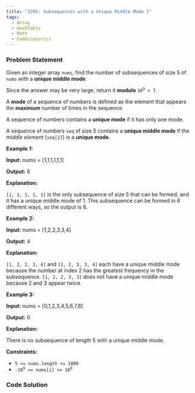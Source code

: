 ```yaml
---
title: "3395: Subsequences with a Unique Middle Mode I"
tags:
  - Array
  - HashTable
  - Math
  - Combinatorics
---
```

### Problem Statement

<p>Given an integer array <code>nums</code>, find the number of <span data-keyword="subsequence-array">subsequences</span> of size 5 of <code>nums</code> with a <strong>unique middle mode</strong>.</p>

<p>Since the answer may be very large, return it <strong>modulo</strong> <code>10<sup>9</sup> + 7</code>.</p>

<p>A <strong>mode</strong> of a sequence of numbers is defined as the element that appears the <strong>maximum</strong> number of times in the sequence.</p>

<p>A sequence of numbers contains a<strong> unique mode</strong> if it has only one mode.</p>

<p>A sequence of numbers <code>seq</code> of size 5 contains a <strong>unique middle mode</strong> if the <em>middle element</em> (<code>seq[2]</code>) is a <strong>unique mode</strong>.</p>


<p><strong class="example">Example 1:</strong></p>

<div class="example-block">
<p><strong>Input:</strong> <span class="example-io">nums = [1,1,1,1,1,1]</span></p>

<p><strong>Output:</strong> <span class="example-io">6</span></p>

<p><strong>Explanation:</strong></p>

<p><code>[1, 1, 1, 1, 1]</code> is the only subsequence of size 5 that can be formed, and it has a unique middle mode of 1. This subsequence can be formed in 6 different ways, so the output is 6. </p>
</div>

<p><strong class="example">Example 2:</strong></p>

<div class="example-block">
<p><strong>Input:</strong> <span class="example-io">nums = [1,2,2,3,3,4]</span></p>

<p><strong>Output:</strong> <span class="example-io">4</span></p>

<p><strong>Explanation:</strong></p>

<p><code>[1, 2, 2, 3, 4]</code> and <code>[1, 2, 3, 3, 4]</code> each have a unique middle mode because the number at index 2 has the greatest frequency in the subsequence. <code>[1, 2, 2, 3, 3]</code> does not have a unique middle mode because 2 and 3 appear twice.</p>
</div>

<p><strong class="example">Example 3:</strong></p>

<div class="example-block">
<p><strong>Input:</strong> <span class="example-io">nums = [0,1,2,3,4,5,6,7,8]</span></p>

<p><strong>Output:</strong> <span class="example-io">0</span></p>

<p><strong>Explanation:</strong></p>

<p>There is no subsequence of length 5 with a unique middle mode.</p>
</div>


<p><strong>Constraints:</strong></p>

<ul>
	<li><code>5 &lt;= nums.length &lt;= 1000</code></li>
	<li><code><font face="monospace">-10<sup>9</sup> &lt;= nums[i] &lt;= 10<sup>9</sup></font></code></li>
</ul>


### Code Solution

```python

```
